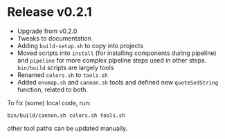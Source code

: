 # Release v0.2.1

- Upgrade from v0.2.0
- Tweaks to documentation
- Adding `build-setup.sh` to copy into projects
- Moved scripts into `install` (for installing components during pipeline) and `pipeline` for more complex pipeline steps used in other steps. `bin/build` scripts are largely tools
- Renamed `colors.sh` to `tools.sh`
- Added `envmap.sh` and `cannon.sh` tools and defined new `quoteSedString` function, related to both.

To fix (some) local code, run:

    bin/build/cannon.sh colors.sh tools.sh

other tool paths can be updated manually.